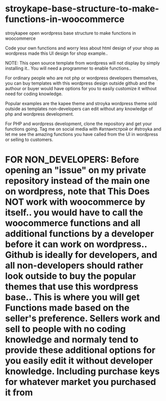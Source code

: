 # stroykape-base-structure-to-make-functions-in-woocommerce
stroykapee open wordpress base structure to make functions in woocommerce


Code your own functions and worry less about html design of your shop as wordpress made this UI design for shop example..

NOTE:
This open source template from wordpress will not display by simply installing it.. You will need a programmer to enable functions..



For ordinary people who are not php or wordpress developers themselves, you can buy templates with this wordpress design outside github and the authour or buyer would have options for you to easily customize it without need for coding knowledge.


Popular examples are the kapee theme and stroyka wordpress theme sold outside as templates non-developers can edit without any knowledge of php and wordpress development.    

For PHP and wordpress development, clone the repository and get your functions going. Tag me on social media with #атлантстрой or #stroyka and let me see the amazing functions you have called from the UI in wordpress or selling to customers.

# FOR NON_DEVELOPERS: Before opening an "issue" on my private repository instead of the main one on wordpress, note that This Does NOT work with woocommerce by itself..   you would have to call the woocommerce functions and all additional functions by a developer before it can work on wordpress.. Github is ideally for developers, and all non-developers should rather look outside to buy the popular themes that use this wordpress base.. This is where you will get Functions made based on the seller's preference. Sellers work and sell to people with no coding knowledge and normaly tend to provide these additional options for you easily edit it without developer knowledge. Including purchase keys for whatever market you purchased it from
